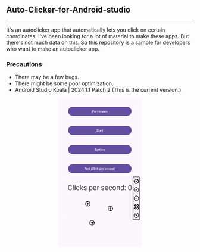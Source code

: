 ## Auto-Clicker-for-Android-studio  
---  
 It's an autoclicker app that automatically lets you click on certain coordinates. I've been looking for a lot of material to make these apps. But there's not much data on this. So this repository is a sample for developers who want to make an autoclicker app.  
### Precautions  
- There may be a few bugs.  
- There might be some poor optimization.  
- Android Studio Koala | 2024.1.1 Patch 2 (This is the current version.)  
<p align="center">
  <img src="/image/screenshot1.png" alt="Image 1" width="45%" />
</p>


